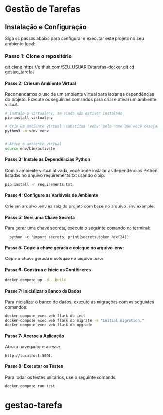 # Gestão de Tarefas

## Instalação e Configuração

Siga os passos abaixo para configurar e executar este projeto no seu ambiente local:

### Passo 1: Clone o repositório
git clone https://github.com/SEU_USUARIO/tarefas-docker.git cd gestao_tarefas


#### Passo 2: Crie um Ambiente Virtual

Recomendamos o uso de um ambiente virtual para isolar as dependências do projeto. Execute os seguintes comandos para criar e ativar um ambiente virtual:

```bash
# Instale o virtualenv, se ainda não estiver instalado
pip install virtualenv

# Crie um ambiente virtual (substitua 'venv' pelo nome que você desejar)
python3 -m venv venv


# Ative o ambiente virtual
source env/bin/activate
```

#### Passo 3: Instale as Dependências Python

Com o ambiente virtual ativado, você pode instalar as dependências Python listadas no arquivo requirements.txt usando o pip:

```bash
pip install -r requirements.txt
```

#### Passo 4: Configure as Variáveis de Ambiente
  
  Crie um arquivo .env na raiz do projeto com base no arquivo .env.example:
  
#### Passo 5: Gere uma Chave Secreta
  Para gerar uma chave secreta, execute o seguinte comando no terminal:
  ```
    python -c 'import secrets; print(secrets.token_hex(24))'
  ```
#### Passo 5:  Copie a chave gerada e coloque no arquivo .env:

 Copie a chave gerada e coloque no arquivo .env:

#### Passo 6:  Construa e Inicie os Contêineres

```bash
docker-compose up -d --build
```


#### Passo 7: Inicializar o Banco de Dados
  Para inicializar o banco de dados, execute as migrações com os seguintes comandos:

```bash
docker-compose exec web flask db init
docker-compose exec web flask db migrate -m "Initial migration."
docker-compose exec web flask db upgrade
```
#### Passo 7: Acesse a Aplicação
  Abra o navegador e acesse
  ```
  http://localhost:5001.
  ```

#### Passo 8: Executar os Testes
  Para rodar os testes unitários, use o seguinte comando:
```
docker-compose run test
```
# gestao-tarefa
